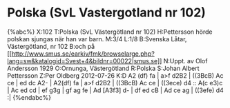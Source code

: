 # Polska (SvL Vastergotland nr 102)

{%abc%}
X:102
T:Polska (SvL Västergötland nr 102)
H:Pettersson hörde polskan sjungas när han var barn.
M:3/4
L:1/8
B:Svenska Låtar, Västergötland, nr 102
B:och på [[http://www.smus.se/earkiv/fmk/browselarge.php?lang=sw&katalogid=Svest+4&bildnr=00022|smus.se]]
N:Uppt. av Olof Andersson 1929
O:Ornunga, Västergötland
R:Polska
S:Johan Albert Pettersson
Z:Per Oldberg 2012-07-26
K:D
A2 (df) fa | a>f d2B2 | ((3BcB) Ac ce | ed dc A2- | A2(df) fa | 
a>f d2B2 | ((3BcB) Ac ce | ((3ece) d4 :: A(c e3)c | Ac ed cd | 
ef g3g | gf ag fe | Ad [A3f3] d- | df ed cB | Ad ce ag | ((3efe) d4 :| 
{%endabc%}
